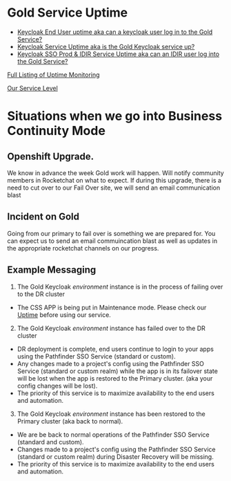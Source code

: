 
# Gold Service Uptime
* [Keycloak End User uptime aka can a keycloak user log in to the Gold Service? ](https://uptime.com/s/bcgov-sso-gold/1391032)
* [Keycloak Service Uptime aka is the Gold Keycloak service up?](https://uptime.com/s/bcgov-sso-gold/1389409)
* [Keycloak SSO Prod & IDIR Service Uptime aka can an IDIR user log into the Gold Service?](https://uptime.com/s/bcgov-sso-gold/1391029)


[Full Listing of Uptime Monitoring](https://uptime.com/s/bcgov-sso-gold)

[Our Service Level](https://github.com/bcgov/sso-keycloak/wiki/Alerts-and-Us#service-levels)


# Situations when we go into Business Continuity Mode

## Openshift Upgrade.

We know in advance the week Gold work will happen. Will notify community members in Rocketchat on what to expect. If during this upgrade, there is a need to cut over to our Fail Over site, we will send an email communication blast

## Incident on Gold

Going from our primary to fail over is something we are prepared for. You can expect us to send an email commuincation blast as well as updates in the appropriate rocketchat channels on our progress. 


## Example Messaging

1. The Gold Keycloak _environment_  instance is in the process of failing over to the DR cluster

* The CSS APP is being put in Maintenance mode. Please check our [Uptime](https://uptime.com/statuspage/bcgov-sso-gold) before using our service.

2. The Gold Keycloak  _environment_  instance has failed over to the DR cluster

* DR deployment is complete, end users continue to login to your apps using the Pathfinder SSO Service (standard or custom).
* Any changes made to a project's config using the Pathfinder SSO Service (standard or custom realm) while the app is in its failover state will be lost when the app is restored to the Primary cluster. (aka your config changes will be lost).
* The priority of this service is to maximize availability to the end users and automation.

3. The Gold Keycloak  _environment_  instance has been restored to the Primary cluster (aka back to normal).

* We are be back to normal operations of the Pathfinder SSO Service (standard and custom).
* Changes made to a project's config using the Pathfinder SSO Service (standard or custom realm) during Disaster Recovery will be missing.
* The priority of this service is to maximize availability to the end users and automation.